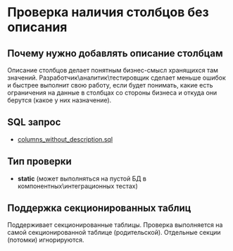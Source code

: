 # Проверка наличия столбцов без описания

## Почему нужно добавлять описание столбцам

Описание столбцов делает понятным бизнес-смысл хранящихся там значений.
Разработчик\аналитик\тестировщик сделает меньше ошибок и быстрее выполнит свою работу,
если будет понимать, какие есть ограничения на данные в столбцах со стороны бизнеса и откуда они берутся (какое у них назначение).

## SQL запрос

- [columns_without_description.sql](https://github.com/mfvanek/pg-index-health-sql/blob/master/sql/columns_without_description.sql)

## Тип проверки

- **static** (может выполняться на пустой БД в компонентных\интеграционных тестах)

## Поддержка секционированных таблиц

Поддерживает секционированные таблицы.
Проверка выполняется на самой секционированной таблице (родительской). Отдельные секции (потомки) игнорируются.
